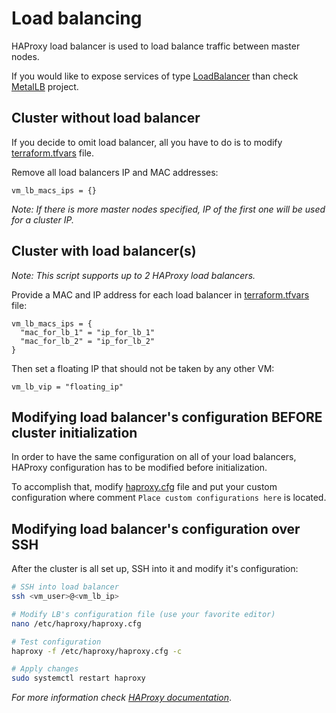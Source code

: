 # Load balancing

HAProxy load balancer is used to load balance traffic between master nodes.

If you would like to expose services of type [LoadBalancer](https://kubernetes.io/docs/concepts/services-networking/service/#loadbalancer) than check [MetalLB](https://metallb.universe.tf/) project.

## Cluster without load balancer

If you decide to omit load balancer, all you have to do is to modify [terraform.tfvars](../terraform.tfvars) file.

Remove all load balancers IP and MAC addresses:
```
vm_lb_macs_ips = {}
```

*Note: If there is more master nodes specified, IP of the first one will be used for a cluster IP.*

## Cluster with load balancer(s)

*Note: This script supports up to 2 HAProxy load balancers.*

Provide a MAC and IP address for each load balancer in [terraform.tfvars](../terraform.tfvars) file:
```
vm_lb_macs_ips = {
  "mac_for_lb_1" = "ip_for_lb_1"
  "mac_for_lb_2" = "ip_for_lb_2"
}
```

Then set a floating IP that should not be taken by any other VM:
```
vm_lb_vip = "floating_ip"
```

## Modifying load balancer's configuration BEFORE cluster initialization

In order to have the same configuration on all of your load balancers,
HAProxy configuration has to be modified before initialization.

To accomplish that, modify [haproxy.cfg](../templates/haproxy.tpl) file and put your custom configuration where
comment `Place custom configurations here` is located.

## Modifying load balancer's configuration over SSH

After the cluster is all set up, SSH into it and modify it's configuration:
```bash
# SSH into load balancer
ssh <vm_user>@<vm_lb_ip>

# Modify LB's configuration file (use your favorite editor)
nano /etc/haproxy/haproxy.cfg

# Test configuration
haproxy -f /etc/haproxy/haproxy.cfg -c

# Apply changes
sudo systemctl restart haproxy
```

*For more information check [HAProxy documentation](https://cbonte.github.io/haproxy-dconv/)*.
